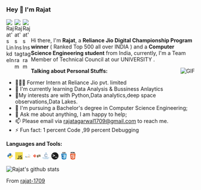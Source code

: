 
###  Hey 👋 I'm Rajat

<a href="https://www.linkedin.com/in/rajatdalmia/">
  <img align="left" alt="Rajat's LinkdeIn" width="22px" src="https://cdn.jsdelivr.net/npm/simple-icons@v3/icons/linkedin.svg" />
</a>
<a href="https://www.instagram.com/primer.astro/">
  <img align="left" alt="Rajat's Instagram" width="22px" src="https://cdn.jsdelivr.net/npm/simple-icons@v3/icons/instagram.svg" />
</a>
<a href="https://www.facebook.com/">
  <img align="left" alt="Rajat's Instagram" width="22px" src="https://cdn.jsdelivr.net/npm/simple-icons@v3/icons/facebook.svg" />
</a>

<br />
<br />


Hi there, I'm **Rajat**, a **Reliance Jio Digital Championship Program winner** ( Ranked Top 500 all over INDIA ) and a **Computer Science Engineering student**  from India, currently, I'm a  Team Member of Technical Council at our UNIVERSITY . 

  <img align="right" alt="GIF" src="https://i.pinimg.com/originals/e4/26/70/e426702edf874b181aced1e2fa5c6cde.gif" />

**Talking about Personal Stuffs:**

-  👨🏽‍💻 Former Intern at Reliance Jio pvt. limited
-  🌱 I'm currently learning  Data Analysis & Bussiness Anlaytics 
-  🤔My interests are with Python,Data analytics,deep space observations,Data Lakes.
-  💼 I'm pursuing a Bachelor's degree in Computer Science Engineering;
-  💬 Ask me about anything, I am happy to help;
-  📫 Please email via rajatagarwal1709@gmail.com to reach me.
-  ⚡ Fun fact: 1 percent Code ,99 percent Debugging


**Languages and Tools:**  


<code><img height="20" src="https://raw.githubusercontent.com/github/explore/80688e429a7d4ef2fca1e82350fe8e3517d3494d/topics/python/python.png"></code>
<code><img height="20" src="https://raw.githubusercontent.com/github/explore/80688e429a7d4ef2fca1e82350fe8e3517d3494d/topics/javascript/javascript.png"></code>
<code><img height="20" src="https://raw.githubusercontent.com/github/explore/80688e429a7d4ef2fca1e82350fe8e3517d3494d/topics/mysql/mysql.png"></code>
<code><img height="20" src="https://raw.githubusercontent.com/github/explore/80688e429a7d4ef2fca1e82350fe8e3517d3494d/topics/git/git.png"></code>
<code><img height="20" src="https://raw.githubusercontent.com/github/explore/80688e429a7d4ef2fca1e82350fe8e3517d3494d/topics/c/c.png"></code>
<code><img height="20" src="https://raw.githubusercontent.com/github/explore/80688e429a7d4ef2fca1e82350fe8e3517d3494d/topics/terminal/terminal.png"></code>
<code><img height="20" src="https://raw.githubusercontent.com/github/explore/80688e429a7d4ef2fca1e82350fe8e3517d3494d/topics/css/css.png"></code>
<code><img height="20" src="https://raw.githubusercontent.com/github/explore/80688e429a7d4ef2fca1e82350fe8e3517d3494d/topics/html/html.png"></code>

![Rajat's github stats](https://github-readme-stats.vercel.app/api?username=rajat-1709&show_icons=true&hide_border=true&theme=dracula)

 From [rajat-1709](https://github.com/rajat-1709)
